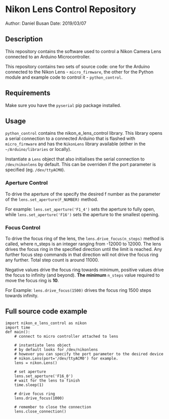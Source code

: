 # Nikon Lens Control Repository
Author: Daniel Busan
Date: 2019/03/07

## Description
This repository contains the software used to control a Nikon Camera Lens connected to an Arduino Microcontroller.

This repository contains two sets of source code: one for the Arduino connected to the Nikon Lens - ```micro_firmware```, the other for the Python module and example code to control it - ```python_control```.

## Requirements
Make sure you have the ```pyserial``` pip package installed.


## Usage
```python_control``` contains the nikon_e_lens_control library. This library opens a serial connection to a connected Arduino that is flashed with ```micro_firmware``` and has the ```NikonLens``` library available (either in the ```~/Arduino/libraries``` or locally). 

Instantiate a ```Lens``` object that also initialises the serial connection to ```/dev/nikonlens``` by default. This can be overriden if the port parameter is specified (eg. ```/dev/ttyACM0```).


### Aperture Control
To drive the aperture of the specify the desired f number as the parameter of the ```lens.set_aperture(F_NUMBER)``` method. 

For example: ```lens.set_aperture('F1_4')``` sets the aperture to fully open, while ```lens.set_aperture('F16')``` sets the aperture to the smallest opening.

### Focus Control
To drive the focus ring of the lens, the ```lens.drive_focus(n_steps)``` method is called, where n_steps is an integer ranging from -12000 to 12000. The lens drives the focus ring in the specified direction until the limit is reached. Any further focus step commands in that direction will not drive the focus ring any further. Total step count is around 11000. 

Negative values drive the focus ring towards minimum, positive values drive the focus to infinity (and beyond). **The minimum** ```n_steps``` value required to move the focus ring is **10**.

For Example: ```lens.drive_focus(1500)``` drives the focus ring 1500 steps towards infinity. 


## Full source code example

```
import nikon_e_lens_control as nikon
import time
def main():
    # connect to micro controller attached to lens

    # instantiate lens object
    # by default looks for /dev/nikonlens
    # however you can specify the port parameter to the desired device
    # nikon.Lens(port='/dev/ttyACM0') for example.
    lens = nikon.Lens()

    # set aperture
    lens.set_aperture('F16_0')
    # wait for the lens to finish
    time.sleep(1)

    # drive focus ring
    lens.drive_focus(1000)

    # remember to close the connection
    lens.close_connection()
```